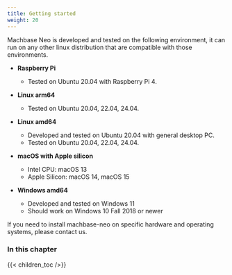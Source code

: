```yaml
---
title: Getting started
weight: 20
---
```


Machbase Neo is developed and tested on the following environment, it can run on any other linux distribution that are compatible with those environments.

- **Raspberry Pi**
    - Tested on Ubuntu 20.04 with Raspberry Pi 4.

- **Linux arm64**
    - Tested on Ubuntu 20.04, 22.04, 24.04.

- **Linux amd64**
    - Developed and tested on Ubuntu 20.04 with general desktop PC.
    - Tested on Ubuntu 20.04, 22.04, 24.04.

- **macOS with Apple silicon**
    - Intel CPU: macOS 13
    - Apple Silicon: macOS 14, macOS 15

- **Windows amd64**
    - Developed and tested on Windows 11
    - Should work on Windows 10 Fall 2018 or newer

If you need to install machbase-neo on specific hardware and operating systems, please contact us.

### In this chapter

{{< children_toc />}}
